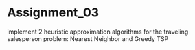 # Assignment_03
implement 2 heuristic approximation algorithms for the traveling salesperson problem: Nearest Neighbor and Greedy TSP
